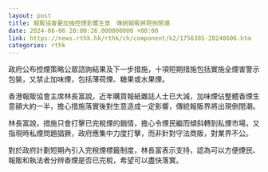```yaml
---
layout: post
title: 報販協會憂加強控煙影響生意　傳統報販將現倒閉潮
date: 2024-06-06 20:00:26.000000000 +08:00
link: https://news.rthk.hk/rthk/ch/component/k2/1756385-20240606.htm
categories: rthk
---
```


政府公布控煙策略公眾諮詢結果及下一步措施，十項短期措施包括實施全煙害警示包裝，又禁止加味煙，包括薄荷煙、糖果或水果煙。

香港報販協會主席林長富說，近年購買報紙雜誌人士已大減，加味煙佔整體香煙生意額大約一半，擔心措施落實後對生意造成一定影響，傳統報販界將出現倒閉潮。

林長富說，措施只會打擊已完稅煙的銷情，擔心令煙民繼而傾斜轉到私煙市場，又指現時私煙問題猖獗，政府應集中力度打擊，而非針對守法商販，對業界不公。

對於政府計劃短期內引入完稅煙標籤制度，林長富表示支持，認為可以方便煙民、報販和執法者分辨香煙是否已完稅，希望可以盡快落實。
